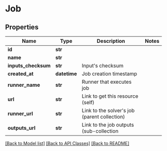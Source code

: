 # Job

## Properties
Name | Type | Description | Notes
------------ | ------------- | ------------- | -------------
**id** | **str** |  |
**name** | **str** |  |
**inputs_checksum** | **str** | Input&#39;s checksum |
**created_at** | **datetime** | Job creation timestamp |
**runner_name** | **str** | Runner that executes job |
**url** | **str** | Link to get this resource (self) |
**runner_url** | **str** | Link to the solver&#39;s job (parent collection) |
**outputs_url** | **str** | Link to the job outputs (sub-collection |

[[Back to Model list]](../README.md#documentation-for-models) [[Back to API Classes]](../README.md#documentation-for-api-endpoints) [[Back to README]](../README.md)
